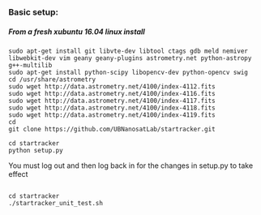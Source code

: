 
### Basic setup:

##### From a fresh xubuntu 16.04 linux install
~~~~
sudo apt-get install git libvte-dev libtool ctags gdb meld nemiver libwebkit-dev vim geany geany-plugins astrometry.net python-astropy  g++-multilib
sudo apt-get install python-scipy libopencv-dev python-opencv swig
cd /usr/share/astrometry
sudo wget http://data.astrometry.net/4100/index-4112.fits
sudo wget http://data.astrometry.net/4100/index-4116.fits
sudo wget http://data.astrometry.net/4100/index-4117.fits
sudo wget http://data.astrometry.net/4100/index-4118.fits
sudo wget http://data.astrometry.net/4100/index-4119.fits
cd
git clone https://github.com/UBNanosatLab/startracker.git

cd startracker
python setup.py
~~~~
You must log out and then log back in for the changes in setup.py to take effect
~~~~

cd startracker
./startracker_unit_test.sh
~~~~

